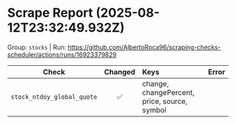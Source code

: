 # Scrape Report (2025-08-12T23:32:49.932Z)

Group: `stocks`  |  Run: https://github.com/AlbertoRoca96/scraping-checks-scheduler/actions/runs/16923379829

| Check | Changed | Keys | Error |
|---|:---:|:--|:--|
| `stock_ntdoy_global_quote` | ✅ | change, changePercent, price, source, symbol |  |
